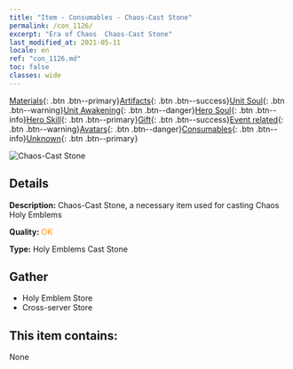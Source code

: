 ```yaml
---
title: "Item - Consumables - Chaos-Cast Stone"
permalink: /con_1126/
excerpt: "Era of Chaos  Chaos-Cast Stone"
last_modified_at: 2021-05-11
locale: en
ref: "con_1126.md"
toc: false
classes: wide
---
```

 [Materials](/Items/){: .btn .btn--primary}[Artifacts](/Items/Artifacts/){: .btn .btn--success}[Unit Soul](/Items/UnitSoul/){: .btn .btn--warning}[Unit Awakening](/Items/UnitAwakening/){: .btn .btn--danger}[Hero Soul](/Items/HeroSoul/){: .btn .btn--info}[Hero Skill](/Items/HeroSkill/){: .btn .btn--primary}[Gift](/Items/Gift/){: .btn .btn--success}[Event related](/Items/Events/){: .btn .btn--warning}[Avatars](/Items/Avatars/){: .btn .btn--danger}[Consumables](/Items/Consumables/){: .btn .btn--info}[Unknown](/Items/Unknown/){: .btn .btn--primary}

 ![Chaos-Cast Stone](/images/t/i_8004.png)

## Details
 **Description:** Chaos-Cast Stone, a necessary item used for casting Chaos Holy Emblems

 **Quality:** <span style="color: #FF8C00">OK</span>

 **Type:** Holy Emblems Cast Stone

## Gather

*    Holy Emblem Store 
*    Cross-server Store 

## This item contains:

  None

